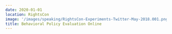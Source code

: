 ```yaml
---
date: 2020-01-01
location: RightsCon
image: '/images/speaking/RightsCon-Experiments-Twitter-May-2018.001.png'
title: Behavioral Policy Evaluation Online
---
```

